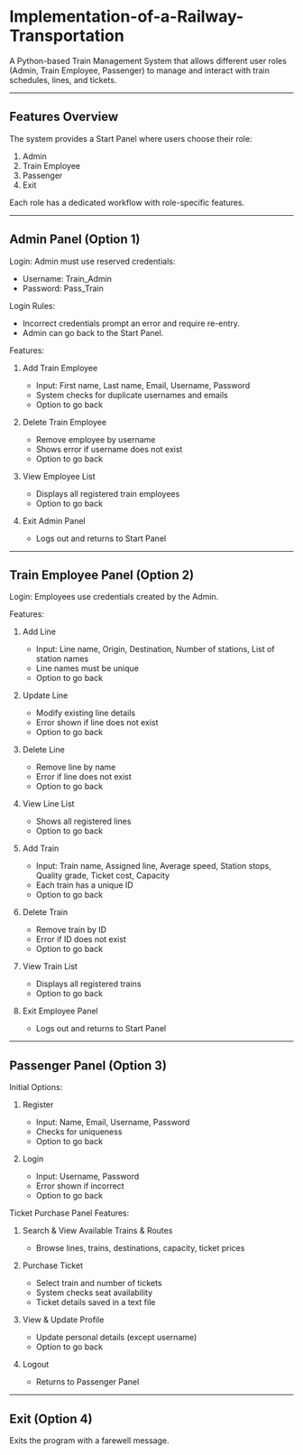 # Implementation-of-a-Railway-Transportation

A Python-based Train Management System that allows different user roles (Admin, Train Employee, Passenger) to manage and interact with train schedules, lines, and tickets.

---

## Features Overview

The system provides a Start Panel where users choose their role:

1. Admin  
2. Train Employee  
3. Passenger  
4. Exit  

Each role has a dedicated workflow with role-specific features.

---

## Admin Panel (Option 1)

Login: Admin must use reserved credentials:  
- Username: Train_Admin  
- Password: Pass_Train  

Login Rules:  
- Incorrect credentials prompt an error and require re-entry.  
- Admin can go back to the Start Panel.  

Features:  
1. Add Train Employee  
   - Input: First name, Last name, Email, Username, Password  
   - System checks for duplicate usernames and emails  
   - Option to go back  

2. Delete Train Employee  
   - Remove employee by username  
   - Shows error if username does not exist  
   - Option to go back  

3. View Employee List  
   - Displays all registered train employees  
   - Option to go back  

4. Exit Admin Panel  
   - Logs out and returns to Start Panel  

---

## Train Employee Panel (Option 2)

Login: Employees use credentials created by the Admin.  

Features:  

1. Add Line  
   - Input: Line name, Origin, Destination, Number of stations, List of station names  
   - Line names must be unique  
   - Option to go back  

2. Update Line  
   - Modify existing line details  
   - Error shown if line does not exist  
   - Option to go back  

3. Delete Line  
   - Remove line by name  
   - Error if line does not exist  
   - Option to go back  

4. View Line List  
   - Shows all registered lines  
   - Option to go back  

5. Add Train  
   - Input: Train name, Assigned line, Average speed, Station stops, Quality grade, Ticket cost, Capacity  
   - Each train has a unique ID  
   - Option to go back  

6. Delete Train  
   - Remove train by ID  
   - Error if ID does not exist  
   - Option to go back  

7. View Train List  
   - Displays all registered trains  
   - Option to go back  

8. Exit Employee Panel  
   - Logs out and returns to Start Panel  

---

## Passenger Panel (Option 3)

Initial Options:  
1. Register  
   - Input: Name, Email, Username, Password  
   - Checks for uniqueness  
   - Option to go back  

2. Login  
   - Input: Username, Password  
   - Error shown if incorrect  
   - Option to go back  

Ticket Purchase Panel Features:  
1. Search & View Available Trains & Routes  
   - Browse lines, trains, destinations, capacity, ticket prices  

2. Purchase Ticket  
   - Select train and number of tickets  
   - System checks seat availability  
   - Ticket details saved in a text file  

3. View & Update Profile  
   - Update personal details (except username)  
   - Option to go back  

4. Logout  
   - Returns to Passenger Panel  

---

## Exit (Option 4)

Exits the program with a farewell message.